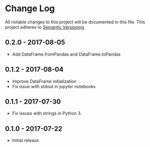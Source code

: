 # Change Log
All notable changes to this project will be documented in this file.
This project adheres to [Semantic Versioning](http://semver.org/).

## 0.2.0 - 2017-08-05
- Add DataFrame.fromPandas and DataFrame.toPandas

## 0.1.2 - 2017-08-04
- Improve DataFrame initialization
- Fix issue with stdout in jupyter notebooks

## 0.1.1 - 2017-07-30
- Fix issues with strings in Python 3.

## 0.1.0 - 2017-07-22
- Initial release.
